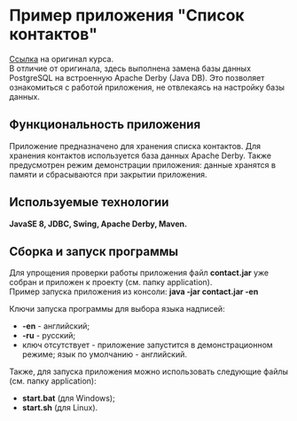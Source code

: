 # Пример приложения "Список контактов"

[Ссылка](http://java-course.ru/begin/maven_first/) на оригинал курса.     
В отличие от оригинала, здесь выполнена замена базы данных PostgreSQL на встроенную Apache Derby (Java DB).
Это позволяет ознакомиться с работой приложения, не отвлекаясь на настройку базы данных.

## Функциональность приложения
Приложение предназначено для хранения списка контактов.
Для хранения контактов используется база данных Apache Derby.
Также предусмотрен режим демонстрации приложения: данные хранятся в памяти и сбрасываются при закрытии приложения.


## Используемые технологии
**JavaSE 8, JDBC, Swing, Apache Derby, Maven.**  

## Сборка и запуск программы 
Для упрощения проверки работы приложения файл **contact.jar** уже собран и приложен к проекту (см. папку application).   
Пример запуска приложения из консоли: **java -jar contact.jar -en**   

Ключи запуска программы для выбора языка надписей:
- **-en** - английский;
- **-ru** - русский;
- ключ отсутствует - приложение запустится в демонстрационном режиме; язык по умолчанию - английский.

Также, для запуска приложения можно использовать следующие файлы (см. папку application):
- **start.bat** (для Windows);
- **start.sh** (для Linux).
